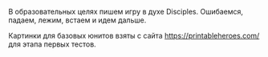 В образовательных целях пишем игру в духе Disciples.
Ошибаемся, падаем, лежим, встаем и идем дальше.



Картинки для базовых юнитов взяты с сайта https://printableheroes.com/ для этапа первых тестов.  